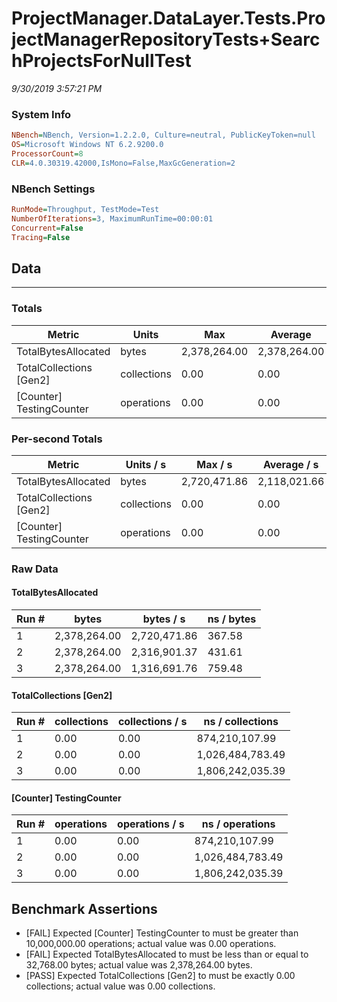 ﻿# ProjectManager.DataLayer.Tests.ProjectManagerRepositoryTests+SearchProjectsForNullTest
_9/30/2019 3:57:21 PM_
### System Info
```ini
NBench=NBench, Version=1.2.2.0, Culture=neutral, PublicKeyToken=null
OS=Microsoft Windows NT 6.2.9200.0
ProcessorCount=8
CLR=4.0.30319.42000,IsMono=False,MaxGcGeneration=2
```

### NBench Settings
```ini
RunMode=Throughput, TestMode=Test
NumberOfIterations=3, MaximumRunTime=00:00:01
Concurrent=False
Tracing=False
```

## Data
-------------------

### Totals
|          Metric |           Units |             Max |         Average |             Min |          StdDev |
|---------------- |---------------- |---------------- |---------------- |---------------- |---------------- |
|TotalBytesAllocated |           bytes |    2,378,264.00 |    2,378,264.00 |    2,378,264.00 |            0.00 |
|TotalCollections [Gen2] |     collections |            0.00 |            0.00 |            0.00 |            0.00 |
|[Counter] TestingCounter |      operations |            0.00 |            0.00 |            0.00 |            0.00 |

### Per-second Totals
|          Metric |       Units / s |         Max / s |     Average / s |         Min / s |      StdDev / s |
|---------------- |---------------- |---------------- |---------------- |---------------- |---------------- |
|TotalBytesAllocated |           bytes |    2,720,471.86 |    2,118,021.66 |    1,316,691.76 |      722,713.29 |
|TotalCollections [Gen2] |     collections |            0.00 |            0.00 |            0.00 |            0.00 |
|[Counter] TestingCounter |      operations |            0.00 |            0.00 |            0.00 |            0.00 |

### Raw Data
#### TotalBytesAllocated
|           Run # |           bytes |       bytes / s |      ns / bytes |
|---------------- |---------------- |---------------- |---------------- |
|               1 |    2,378,264.00 |    2,720,471.86 |          367.58 |
|               2 |    2,378,264.00 |    2,316,901.37 |          431.61 |
|               3 |    2,378,264.00 |    1,316,691.76 |          759.48 |

#### TotalCollections [Gen2]
|           Run # |     collections | collections / s |ns / collections |
|---------------- |---------------- |---------------- |---------------- |
|               1 |            0.00 |            0.00 |  874,210,107.99 |
|               2 |            0.00 |            0.00 |1,026,484,783.49 |
|               3 |            0.00 |            0.00 |1,806,242,035.39 |

#### [Counter] TestingCounter
|           Run # |      operations |  operations / s | ns / operations |
|---------------- |---------------- |---------------- |---------------- |
|               1 |            0.00 |            0.00 |  874,210,107.99 |
|               2 |            0.00 |            0.00 |1,026,484,783.49 |
|               3 |            0.00 |            0.00 |1,806,242,035.39 |


## Benchmark Assertions

* [FAIL] Expected [Counter] TestingCounter to must be greater than 10,000,000.00 operations; actual value was 0.00 operations.
* [FAIL] Expected TotalBytesAllocated to must be less than or equal to 32,768.00 bytes; actual value was 2,378,264.00 bytes.
* [PASS] Expected TotalCollections [Gen2] to must be exactly 0.00 collections; actual value was 0.00 collections.

